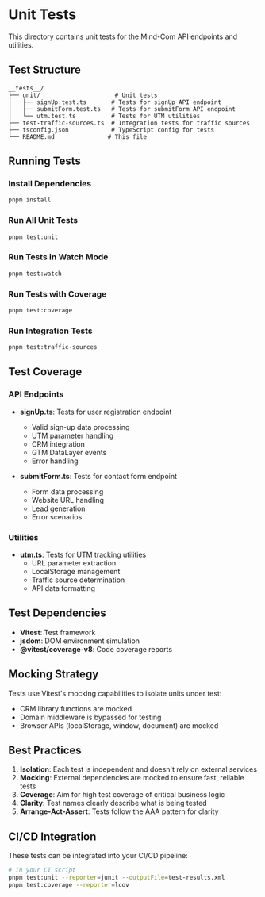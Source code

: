 # Unit Tests

This directory contains unit tests for the Mind-Com API endpoints and utilities.

## Test Structure

```
__tests__/
├── unit/                     # Unit tests
│   ├── signUp.test.ts       # Tests for signUp API endpoint
│   ├── submitForm.test.ts   # Tests for submitForm API endpoint
│   └── utm.test.ts          # Tests for UTM utilities
├── test-traffic-sources.ts  # Integration tests for traffic sources
├── tsconfig.json            # TypeScript config for tests
└── README.md               # This file
```

## Running Tests

### Install Dependencies

```bash
pnpm install
```

### Run All Unit Tests

```bash
pnpm test:unit
```

### Run Tests in Watch Mode

```bash
pnpm test:watch
```

### Run Tests with Coverage

```bash
pnpm test:coverage
```

### Run Integration Tests

```bash
pnpm test:traffic-sources
```

## Test Coverage

### API Endpoints

- **signUp.ts**: Tests for user registration endpoint

  - Valid sign-up data processing
  - UTM parameter handling
  - CRM integration
  - GTM DataLayer events
  - Error handling

- **submitForm.ts**: Tests for contact form endpoint
  - Form data processing
  - Website URL handling
  - Lead generation
  - Error scenarios

### Utilities

- **utm.ts**: Tests for UTM tracking utilities
  - URL parameter extraction
  - LocalStorage management
  - Traffic source determination
  - API data formatting

## Test Dependencies

- **Vitest**: Test framework
- **jsdom**: DOM environment simulation
- **@vitest/coverage-v8**: Code coverage reports

## Mocking Strategy

Tests use Vitest's mocking capabilities to isolate units under test:

- CRM library functions are mocked
- Domain middleware is bypassed for testing
- Browser APIs (localStorage, window, document) are mocked

## Best Practices

1. **Isolation**: Each test is independent and doesn't rely on external services
2. **Mocking**: External dependencies are mocked to ensure fast, reliable tests
3. **Coverage**: Aim for high test coverage of critical business logic
4. **Clarity**: Test names clearly describe what is being tested
5. **Arrange-Act-Assert**: Tests follow the AAA pattern for clarity

## CI/CD Integration

These tests can be integrated into your CI/CD pipeline:

```bash
# In your CI script
pnpm test:unit --reporter=junit --outputFile=test-results.xml
pnpm test:coverage --reporter=lcov
```
